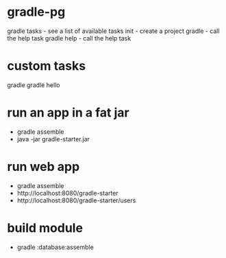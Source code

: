 # gradle-pg

gradle tasks - see a list of available tasks init - create a project
gradle - call the help task
gradle help - call the help task


# custom tasks
gradle
gradle hello

# run an app in a fat jar
- gradle assemble
- java -jar gradle-starter.jar

# run web app
- gradle assemble
- http://localhost:8080/gradle-starter
- http://localhost:8080/gradle-starter/users

# build module
- gradle :database:assemble